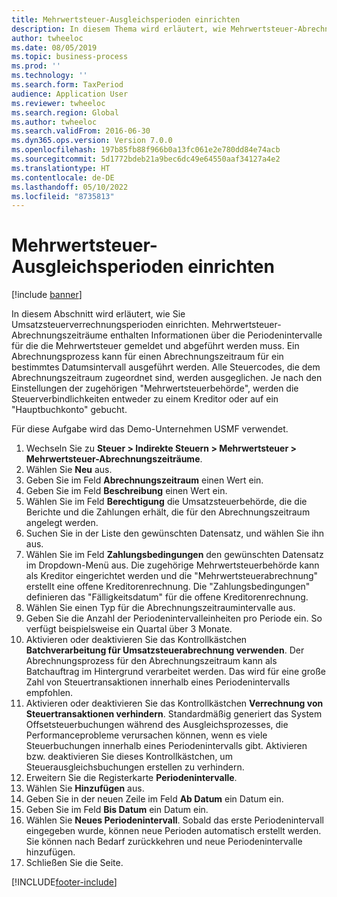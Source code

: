 ```yaml
---
title: Mehrwertsteuer-Ausgleichsperioden einrichten
description: In diesem Thema wird erläutert, wie Mehrwertsteuer-Abrechnungszeiträume in Dynamics 365 Finance eingerichtet werden.
author: twheeloc
ms.date: 08/05/2019
ms.topic: business-process
ms.prod: ''
ms.technology: ''
ms.search.form: TaxPeriod
audience: Application User
ms.reviewer: twheeloc
ms.search.region: Global
ms.author: twheeloc
ms.search.validFrom: 2016-06-30
ms.dyn365.ops.version: Version 7.0.0
ms.openlocfilehash: 197b85fb88f966b0a13fc061e2e780dd84e74acb
ms.sourcegitcommit: 5d1772bdeb21a9bec6dc49e64550aaf34127a4e2
ms.translationtype: HT
ms.contentlocale: de-DE
ms.lasthandoff: 05/10/2022
ms.locfileid: "8735813"
---
```

# <a name="set-up-sales-tax-settlement-periods"></a>Mehrwertsteuer-Ausgleichsperioden einrichten

[!include [banner](../../includes/banner.md)]

In diesem Abschnitt wird erläutert, wie Sie Umsatzsteuerverrechnungsperioden einrichten. Mehrwertsteuer-Abrechnungszeiträume enthalten Informationen über die Periodenintervalle für die die Mehrwertsteuer gemeldet und abgeführt werden muss. Ein Abrechnungsprozess kann für einen Abrechnungszeitraum für ein bestimmtes Datumsintervall ausgeführt werden. Alle Steuercodes, die dem Abrechnungszeitraum zugeordnet sind, werden ausgeglichen. Je nach den Einstellungen der zugehörigen "Mehrwertsteuerbehörde", werden die Steuerverbindlichkeiten entweder zu einem Kreditor oder auf ein "Hauptbuchkonto" gebucht.

Für diese Aufgabe wird das Demo-Unternehmen USMF verwendet.

1. Wechseln Sie zu **Steuer > Indirekte Steuern > Mehrwertsteuer > Mehrwertsteuer-Abrechnungszeiträume**.
2. Wählen Sie **Neu** aus.
3. Geben Sie im Feld **Abrechnungszeitraum** einen Wert ein.
4. Geben Sie im Feld **Beschreibung** einen Wert ein.
5. Wählen Sie im Feld **Berechtigung** die Umsatzsteuerbehörde, die die Berichte und die Zahlungen erhält, die für den Abrechnungszeitraum angelegt werden.
6. Suchen Sie in der Liste den gewünschten Datensatz, und wählen Sie ihn aus.
7. Wählen Sie im Feld **Zahlungsbedingungen** den gewünschten Datensatz im Dropdown-Menü aus. Die zugehörige Mehrwertsteuerbehörde kann als Kreditor eingerichtet werden und die "Mehrwertsteuerabrechnung" erstellt eine offene Kreditorenrechnung. Die "Zahlungsbedingungen" definieren das "Fälligkeitsdatum" für die offene Kreditorenrechnung.  
8. Wählen Sie einen Typ für die Abrechnungszeitraumintervalle aus.
9. Geben Sie die Anzahl der Periodenintervalleinheiten pro Periode ein. So verfügt beispielsweise ein Quartal über 3 Monate.
10. Aktivieren oder deaktivieren Sie das Kontrollkästchen **Batchverarbeitung für Umsatzsteuerabrechnung verwenden**. Der Abrechnungsprozess für den Abrechnungszeitraum kann als Batchauftrag im Hintergrund verarbeitet werden. Das wird für eine große Zahl von Steuertransaktionen innerhalb eines Periodenintervalls empfohlen.
11. Aktivieren oder deaktivieren Sie das Kontrollkästchen **Verrechnung von Steuertransaktionen verhindern**. Standardmäßig generiert das System Offsetsteuerbuchungen während des Ausgleichsprozesses, die  Performanceprobleme verursachen können,  wenn es viele Steuerbuchungen innerhalb eines Periodenintervalls gibt. Aktivieren bzw. deaktivieren Sie dieses Kontrollkästchen, um Steuerausgleichsbuchungen erstellen zu verhindern.
12. Erweitern Sie die Registerkarte **Periodenintervalle**.
13. Wählen Sie **Hinzufügen** aus.
14. Geben Sie in der neuen Zeile im Feld **Ab Datum** ein Datum ein.
15. Geben Sie im Feld **Bis Datum** ein Datum ein.
16. Wählen Sie **Neues Periodenintervall**. Sobald das erste Periodenintervall eingegeben wurde, können neue Perioden automatisch erstellt werden. Sie können nach Bedarf zurückkehren und neue Periodenintervalle hinzufügen.  
17. Schließen Sie die Seite.



[!INCLUDE[footer-include](../../../includes/footer-banner.md)]
